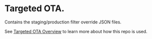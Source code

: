 # Targeted OTA.
Contains the staging/production filter override JSON files.

See [Targeted OTA Overview](https://docs.google.com/document/d/1_v8s7jWCHxSQVFkwzAzTqj4aj20etyjepzBM9oT-tus/edit) to learn more about how this repo is used.
